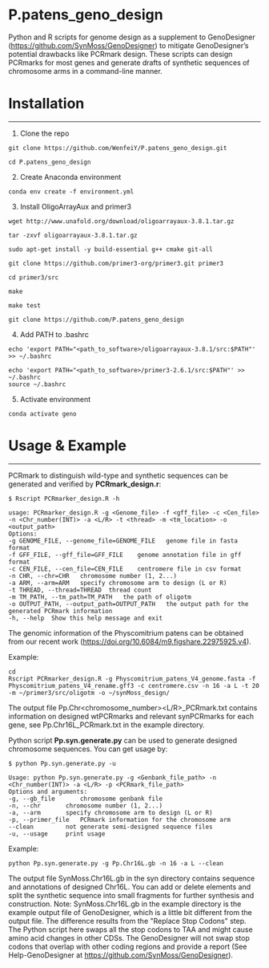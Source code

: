 # P.patens_geno_design
Python and R scripts for genome design as a supplement to GenoDesigner (https://github.com/SynMoss/GenoDesigner) to mitigate GenoDesigner’s potential drawbacks like PCRmark design. These scripts can design PCRmarks for most genes and generate drafts of synthetic sequences of chromosome arms in a command-line manner. 

# Installation
---
1. Clone the repo
```
git clone https://github.com/WenfeiY/P.patens_geno_design.git

cd P.patens_geno_design
```
2. Create Anaconda environment
```
conda env create -f environment.yml
```
3. Install OligoArrayAux and primer3
```
wget http://www.unafold.org/download/oligoarrayaux-3.8.1.tar.gz

tar -zxvf oligoarrayaux-3.8.1.tar.gz

sudo apt-get install -y build-essential g++ cmake git-all

git clone https://github.com/primer3-org/primer3.git primer3

cd primer3/src

make

make test

git clone https://github.com/P.patens_geno_design
```
4. Add PATH to .bashrc
```
echo 'export PATH="<path_to_software>/oligoarrayaux-3.8.1/src:$PATH"' >> ~/.bashrc

echo 'export PATH="<path_to_software>/primer3-2.6.1/src:$PATH"' >> ~/.bashrc
source ~/.bashrc
```
5. Activate environment

```
conda activate geno
```
# Usage & Example
---
PCRmark to distinguish wild-type and synthetic sequences can be generated and verified by **PCRmark_design.r**:
```
$ Rscript PCRmarker_design.R -h

usage: PCRmarker_design.R -g <Genome_file> -f <gff_file> -c <Cen_file> -n <Chr_number(INT)> -a <L/R> -t <thread> -m <tm_location> -o <output_path>
Options:
-g GENOME_FILE, --genome_file=GENOME_FILE   genome file in fasta format
-f GFF_FILE, --gff_file=GFF_FILE    genome annotation file in gff format
-c CEN_FILE, --cen_file=CEN_FILE    centromere file in csv format
-n CHR, --chr=CHR   chromosome number (1, 2...)
-a ARM, --arm=ARM   specify chromosome arm to design (L or R)
-t THREAD, --thread=THREAD  thread count
-m TM_PATH, --tm_path=TM_PATH   the path of oligotm
-o OUTPUT_PATH, --output_path=OUTPUT_PATH   the output path for the generated PCRmark information
-h, --help  Show this help message and exit
```
The genomic information of the Physcomitrium patens can be obtained from our recent work (https://doi.org/10.6084/m9.figshare.22975925.v4).

Example:
```
cd 
Rscript PCRmarker_design.R -g Physcomitrium_patens_V4_genome.fasta -f Physcomitrium_patens_V4_rename.gff3 -c centromere.csv -n 16 -a L -t 20 -m ~/primer3/src/oligotm -o ~/synMoss_design/
```
The output file Pp.Chr<chromosome_number><L/R>_PCRmark.txt contains information on designed wtPCRmarks and relevant synPCRmarks for each gene, see Pp.Chr16L_PCRmark.txt in the example directory.

Python script **Pp.syn.generate.py** can be used to generate designed chromosome sequences. You can get usage by:
```
$ python Pp.syn.generate.py -u

Usage: python Pp.syn.generate.py -g <Genbank_file_path> -n <Chr_number(INT)> -a <L/R> -p <PCRmark_file_path>
Options and arguments:
-g, --gb_file		chromosome genbank file
-n, --chr		chromosome number (1, 2...)
-a, --arm		specify chromosome arm to design (L or R)
-p, --primer_file	PCRmark information for the chromosome arm
--clean			not generate semi-designed sequence files
-u, --usage		print usage
```
Example:
```
python Pp.syn.generate.py -g Pp.Chr16L.gb -n 16 -a L --clean
```
The output file SynMoss.Chr16L.gb in the syn directory contains sequence and annotations of designed Chr16L. You can add or delete elements and split the synthetic sequence into small fragments for further synthesis and construction.
Note: SynMoss.Chr16L.gb in the example directory is the example output file of GenoDesigner, which is a little bit different from the output file. The difference results from the "Replace Stop Codons" step. The Python script here swaps all the stop codons to TAA and might cause amino acid changes in other CDSs. The GenoDesigner will not swap stop codons that overlap with other coding regions and provide a report (See Help-GenoDesigner at https://github.com/SynMoss/GenoDesigner).
